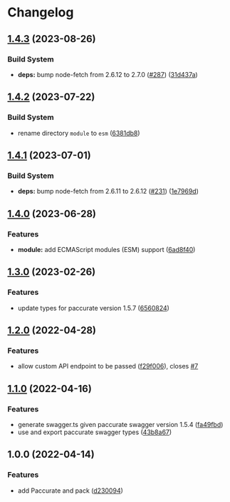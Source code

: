 # Changelog

## [1.4.3](https://github.com/remarkablemark/paccurate/compare/v1.4.2...v1.4.3) (2023-08-26)


### Build System

* **deps:** bump node-fetch from 2.6.12 to 2.7.0 ([#287](https://github.com/remarkablemark/paccurate/issues/287)) ([31d437a](https://github.com/remarkablemark/paccurate/commit/31d437a859b132542ffe6c03478282124c4b67fa))

## [1.4.2](https://github.com/remarkablemark/paccurate/compare/v1.4.1...v1.4.2) (2023-07-22)


### Build System

* rename directory `module` to `esm` ([6381db8](https://github.com/remarkablemark/paccurate/commit/6381db8618d24dc3b1b6783b643289ea701df528))

## [1.4.1](https://github.com/remarkablemark/paccurate/compare/v1.4.0...v1.4.1) (2023-07-01)


### Build System

* **deps:** bump node-fetch from 2.6.11 to 2.6.12 ([#231](https://github.com/remarkablemark/paccurate/issues/231)) ([1e7969d](https://github.com/remarkablemark/paccurate/commit/1e7969deadb5bbc6cd86943ca9a0722ccd06711b))

## [1.4.0](https://github.com/remarkablemark/paccurate/compare/v1.3.0...v1.4.0) (2023-06-28)


### Features

* **module:** add ECMAScript modules (ESM) support ([6ad8f40](https://github.com/remarkablemark/paccurate/commit/6ad8f40ce8b7272781c36ee150f88295e74ba3ac))

## [1.3.0](https://github.com/remarkablemark/paccurate/compare/v1.2.0...v1.3.0) (2023-02-26)


### Features

* update types for paccurate version 1.5.7 ([6560824](https://github.com/remarkablemark/paccurate/commit/6560824d2176b9b044f57e993fc4c706d9a4ee78))

## [1.2.0](https://github.com/remarkablemark/paccurate/compare/v1.1.0...v1.2.0) (2022-04-28)


### Features

* allow custom API endpoint to be passed ([f29f006](https://github.com/remarkablemark/paccurate/commit/f29f006d057ddea148324c510a5df58cef428899)), closes [#7](https://github.com/remarkablemark/paccurate/issues/7)

## [1.1.0](https://www.github.com/remarkablemark/paccurate/compare/v1.0.0...v1.1.0) (2022-04-16)


### Features

* generate swagger.ts given paccurate swagger version 1.5.4 ([fa49fbd](https://www.github.com/remarkablemark/paccurate/commit/fa49fbdeaa317c84b6e51d923097aebbe40c7bd1))
* use and export paccurate swagger types ([43b8a67](https://www.github.com/remarkablemark/paccurate/commit/43b8a67477ab46620e1d95f1200fbb6fb5c00fc3))

## 1.0.0 (2022-04-14)


### Features

* add Paccurate and pack ([d230094](https://www.github.com/remarkablemark/paccurate/commit/d2300945c0a3ef0ae942de2f0e3ec47831934e1f))
